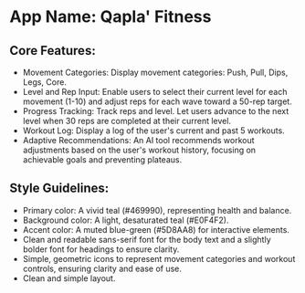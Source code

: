 # **App Name**: Qapla' Fitness

## Core Features:

- Movement Categories: Display movement categories: Push, Pull, Dips, Legs, Core.
- Level and Rep Input: Enable users to select their current level for each movement (1-10) and adjust reps for each wave toward a 50-rep target.
- Progress Tracking: Track reps and level. Let users advance to the next level when 30 reps are completed at their current level.
- Workout Log: Display a log of the user's current and past 5 workouts.
- Adaptive Recommendations: An AI tool recommends workout adjustments based on the user's workout history, focusing on achievable goals and preventing plateaus.

## Style Guidelines:

- Primary color: A vivid teal (#469990), representing health and balance.
- Background color: A light, desaturated teal (#E0F4F2).
- Accent color: A muted blue-green (#5D8AA8) for interactive elements.
- Clean and readable sans-serif font for the body text and a slightly bolder font for headings to ensure clarity.
- Simple, geometric icons to represent movement categories and workout controls, ensuring clarity and ease of use.
- Clean and simple layout.